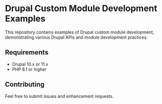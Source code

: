 # Drupal Custom Module Development Examples

This repository contains examples of Drupal custom module development, demonstrating various Drupal APIs and module development practices.

## Requirements
- Drupal 10.x or 11.x
- PHP 8.1 or higher

## Contributing
Feel free to submit issues and enhancement requests.
